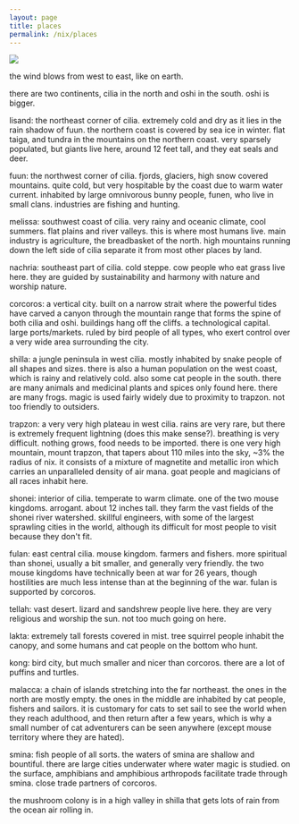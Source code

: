 ```yaml
---
layout: page
title: places
permalink: /nix/places
---
```

<img src="../assets/nix.png">

the wind blows from west to east, like on earth.

there are two continents, cilia in the north and oshi in the south. oshi is bigger.

lisand: the northeast corner of cilia. extremely cold and dry as it lies in the rain shadow of fuun. the northern coast is covered by sea ice in winter. flat taiga, and tundra in the mountains on the northern coast. very sparsely populated, but giants live here, around 12 feet tall, and they eat seals and deer. 

fuun: the northwest corner of cilia. fjords, glaciers, high snow covered mountains. quite cold, but very hospitable by the coast due to warm water current. inhabited by large omnivorous bunny people, funen, who live in small clans. industries are fishing and hunting. 

melissa: southwest coast of cilia. very rainy and oceanic climate, cool summers. flat plains and river valleys. this is where most humans live. main industry is agriculture, the breadbasket of the north. high mountains running down the left side of cilia separate it from most other places by land.

nachria: southeast part of cilia. cold steppe. cow people who eat grass live here. they are guided by sustainability and harmony with nature and worship nature.

corcoros: a vertical city. built on a narrow strait where the powerful tides have carved a canyon through the mountain range that forms the spine of both cilia and oshi. buildings hang off the cliffs. a technological capital. large ports/markets. ruled by bird people of all types, who exert control over a very wide area surrounding the city. 

shilla: a jungle peninsula in west cilia. mostly inhabited by snake people of all shapes and sizes. there is also a human population on the west coast, which is rainy and relatively cold. also some cat people in the south. there are many animals and medicinal plants and spices only found here. there are many frogs. magic is used fairly widely due to proximity to trapzon. not too friendly to outsiders.

trapzon: a very very high plateau in west cilia. rains are very rare, but there is extremely frequent lightning (does this make sense?). breathing is very difficult. nothing grows, food needs to be imported. there is one very high mountain, mount trapzon, that tapers about 110 miles into the sky, ~3% the radius of nix. it consists of a mixture of magnetite and metallic iron which carries an unparalleled density of air mana. goat people and magicians of all races inhabit here. 

shonei: interior of cilia. temperate to warm climate. one of the two mouse kingdoms. arrogant. about 12 inches tall. they farm the vast fields of the shonei river watershed. skillful engineers, with some of the largest sprawling cities in the world, although its difficult for most people to visit because they don't fit. 

fulan: east central cilia. mouse kingdom. farmers and fishers. more spiritual than shonei, usually a bit smaller, and generally very friendly. the two mouse kingdoms have technically been at war for 26 years, though hostilities are much less intense than at the beginning of the war. fulan is supported by corcoros. 

tellah: vast desert. lizard and sandshrew people live here. they are very religious and worship the sun. not too much going on here.

lakta: extremely tall forests covered in mist. tree squirrel people inhabit the canopy, and some humans and cat people on the bottom who hunt. 

kong: bird city, but much smaller and nicer than corcoros. there are a lot of puffins and turtles. 

malacca: a chain of islands stretching into the far northeast. the ones in the north are mostly empty. the ones in the middle are inhabited by cat people, fishers and sailors. it is customary for cats to set sail to see the world when they reach adulthood, and then return after a few years, which is why a small number of cat adventurers can be seen anywhere (except mouse territory where they are hated). 

smina: fish people of all sorts. the waters of smina are shallow and bountiful. there are large cities underwater where water magic is studied. on the surface, amphibians and amphibious arthropods facilitate trade through smina. close trade partners of corcoros. 



the mushroom colony is in a high valley in shilla that gets lots of rain from the ocean air rolling in.